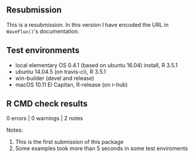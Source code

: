 ## Resubmission

This is a resubmission. In this version I have encoded the URL in `WaveFlux()`'s
documentation.


## Test environments
* local elementary OS 0.4.1 (based on ubuntu 16.04) install, R 3.5.1
* ubuntu 14.04.5 (on travis-ci), R 3.5.1
* win-builder (devel and release)
* macOS 10.11 El Capitan, R-release (on r-hub)


## R CMD check results

0 errors | 0 warnings | 2 notes

Notes:

1. This is the first submission of this package
2. Some examples took more than 5 seconds in some test enviroments
